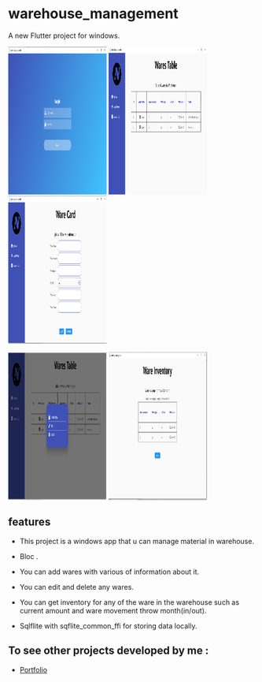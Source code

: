 # warehouse_management

A new Flutter project for windows.

<img src="images/screenshot1.png" width="200" height="300" /> <img src="images/screenshot2.png" width="200" height="300" /> <img src="images/screenshot3.png" width="200" height="300" />

<img src="images/screenshot4.png" width="200" height="300" /> <img src="images/screenshot5.png" width="200" height="300" />


## features

* This project is a windows app that u can manage material in warehouse.

* Bloc .

* You can add wares with various of information about it.

* You can edit and delete any wares.

* You can get inventory for any of the ware in the warehouse such as current amount and ware movement throw month(in/out).

* Sqlflite with sqflite_common_ffi for storing data locally.

## To see other projects developed by me :

- [Portfolio](https://nadeemze.github.io/Portfolio/)
